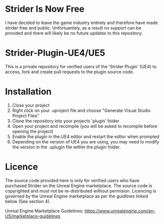 # Strider Is Now Free
I have decided to leave the game industry entirely and therefore have made strider free and public. Unfortuantely, as a result no support can be provided and there will likely be no future updates to this repository.

# Strider-Plugin-UE4/UE5
This is a private repository for verified users of the 'Strider Plugin' (UE4) to access, fork and create pull requests to the plugin source code.

# Installation
1. Close your project
2. Right click on your .uproject file and choose "Generate Visual Studio Project Files"
3. Clone the repository into your projects 'plugin' folder
4. Open your project and recompile (you will be asked to recompile before opening the project)
5. Enable the plugin in the UE4 editor and restart the editor when prompted
6. Depending on the version of UE4 you are using, you may need to modify the version in the .uplugin file within the plugin folder.

# Licence
The source code provided here is only for verified users who have purchased Strider on the Unreal Engine marketplace. The source code is copyrighted and must not be re-distributed without permision. Licencing is governed by the Unreal Engine marketplace as per the guidlines linked below (See section 4).

Unreal Engine Marketplace Guidelines: https://www.unrealengine.com/en-US/marketplace-guidelines

